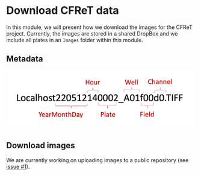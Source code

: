 # Download CFReT data

In this module, we will present how we download the images for the CFReT project. Currently, the images are stored in a shared DropBox and we include all plates in an `Images` folder within this module.

## Metadata

![CFReT_metadata.png](example_figs/CFReT_metadata.png)

## Download images

We are currently working on uploading images to a public repository (see [issue #1](https://github.com/WayScience/CFReT_data/issues/1)).
